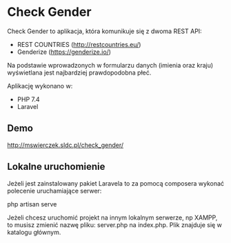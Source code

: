 # Check Gender

Check Gender to aplikacja, która komunikuje się z dwoma REST API:

- REST COUNTRIES (http://restcountries.eu/)
- Genderize (https://genderize.io/)

Na podstawie wprowadzonych w formularzu danych (imienia oraz kraju) wyświetlana jest najbardziej prawdopodobna płeć.

Aplikację wykonano w:
- PHP 7.4 
- Laravel

## Demo

http://mswierczek.sldc.pl/check_gender/

## Lokalne uruchomienie

Jeżeli jest zainstalowany pakiet Laravela to za pomocą composera wykonać polecenie uruchamiające serwer:

php artisan serve

Jeżeli chcesz uruchomić projekt na innym lokalnym serwerze, np XAMPP, to musisz zmienić nazwę pliku:
server.php na index.php. Plik znajduje się w katalogu głównym.
